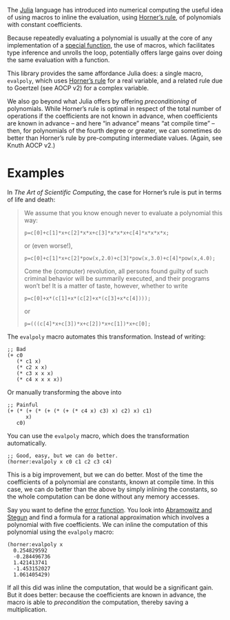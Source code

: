 The [Julia][] language has introduced into numerical computing the
useful idea of using macros to inline the evaluation, using
[Horner’s rule][], of polynomials with constant coefficients.

Because repeatedly evaluating a polynomial is usually at the core of
any implementation of a [special function][], the use of macros, which
facilitates type inference and unrolls the loop, potentially offers
large gains over doing the same evaluation with a function.

This library provides the same affordance Julia does: a single macro,
`evalpoly`, which uses [Horner’s rule][] for a real variable, and a
related rule due to Goertzel (see AOCP v2) for a complex variable.

We also go beyond what Julia offers by offering *preconditioning* of
polynomials. While Horner’s rule is optimal in respect of the total
number of operations if the coefficients are not known in advance,
when coefficients are known in advance – and here “in advance” means
“at compile time” – then, for polynomials of the fourth degree or
greater, we can sometimes do better than Horner’s rule by
pre-computing intermediate values. (Again, see Knuth AOCP v2.)

# Examples

In *The Art of Scientific Computing*, the case for Horner’s rule is put in terms of life and death:

> We assume that you know enough never to evaluate a polynomial this way:
>
>     p=c[0]+c[1]*x+c[2]*x*x+c[3]*x*x*x+c[4]*x*x*x*x;
>
> or (even worse!),
>
>     p=c[0]+c[1]*x+c[2]*pow(x,2.0)+c[3]*pow(x,3.0)+c[4]*pow(x,4.0);
>
> Come the (computer) revolution, all persons found guilty of such criminal
> behavior will be summarily executed, and their programs won’t be! It is a matter
> of taste, however, whether to write
>
>     p=c[0]+x*(c[1]+x*(c[2]+x*(c[3]+x*c[4])));
>
> or
>
>     p=(((c[4]*x+c[3])*x+c[2])*x+c[1])*x+c[0];

The `evalpoly` macro automates this transformation. Instead of writing:

    ;; Bad
    (+ c0
       (* c1 x)
       (* c2 x x)
       (* c3 x x x)
       (* c4 x x x x))

Or manually transforming the above into

    ;; Painful
    (+ (* (+ (* (+ (* (+ (* c4 x) c3) x) c2) x) c1)
          x)
       c0)

You can use the `evalpoly` macro, which does the transformation automatically.

    ;; Good, easy, but we can do better.
    (horner:evalpoly x c0 c1 c2 c3 c4)

This is a big improvement, but we can do better. Most of the time the
coefficients of a polynomial are constants, known at compile time. In
this case, we can do better than the above by simply inlining the
constants, so the whole computation can be done without any memory
accesses.

Say you want to define the [error function][]. You look
into [Abramowitz and Stegun][A&S] and find a formula for a rational
approximation which involves a polynomial with five coefficients. We
can inline the computation of this polynomial using the `evalpoly`
macro:

    (horner:evalpoly x
      0.254829592
      -0.284496736
      1.421413741
      -1.453152027
      1.061405429)

If all this did was inline the computation, that would be a
significant gain. But it does better: because the coefficients are
known in advance, the macro is able to *precondition* the computation,
thereby saving a multiplication.

[Julia]: http://julialang.org/
[Horner’s rule]: https://en.wikipedia.org/wiki/Horner%27s_method#Description_of_the_algorithm
[special function]: https://en.wikipedia.org/wiki/Special_functions
[error function]: https://en.wikipedia.org/wiki/Error_function
[A&S]: http://people.math.sfu.ca/~cbm/aands/
